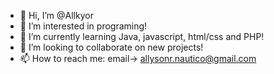 - 👋 Hi, I’m @Allkyor
- 👀 I’m interested in programing!
- 🌱 I’m currently learning Java, javascript, html/css and PHP!
- 💞️ I’m looking to collaborate on new projects!
- 📫 How to reach me: email-> allysonr.nautico@gmail.com

<!---
Allkyor/Allkyor is a ✨ special ✨ repository because its `README.md` (this file) appears on your GitHub profile.
You can click the Preview link to take a look at your changes.
--->
